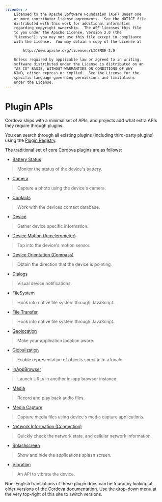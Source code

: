 ```yaml
---
license: >
    Licensed to the Apache Software Foundation (ASF) under one
    or more contributor license agreements.  See the NOTICE file
    distributed with this work for additional information
    regarding copyright ownership.  The ASF licenses this file
    to you under the Apache License, Version 2.0 (the
    "License"); you may not use this file except in compliance
    with the License.  You may obtain a copy of the License at

        http://www.apache.org/licenses/LICENSE-2.0

    Unless required by applicable law or agreed to in writing,
    software distributed under the License is distributed on an
    "AS IS" BASIS, WITHOUT WARRANTIES OR CONDITIONS OF ANY
    KIND, either express or implied.  See the License for the
    specific language governing permissions and limitations
    under the License.
---
```


# Plugin APIs

Cordova ships with a minimal set of APIs, and projects add what extra APIs they require through plugins.

You can search through all existing plugins (including third-party plugins) using the [Plugin Registry](http://plugins.cordova.io/).

The traditional set of core Cordova plugins are as follows:

- [Battery Status](https://github.com/apache/cordova-plugin-battery-status/blob/master/README.md)
> Monitor the status of the device's battery.

- [Camera](https://github.com/apache/cordova-plugin-camera/blob/master/README.md)
> Capture a photo using the device's camera.

- [Contacts](https://github.com/apache/cordova-plugin-contacts/blob/master/README.md)
> Work with the devices contact database.

- [Device](https://github.com/apache/cordova-plugin-device/blob/master/README.md)
> Gather device specific information.

- [Device Motion (Accelerometer)](https://github.com/apache/cordova-plugin-device-motion/blob/master/README.md)
> Tap into the device's motion sensor.

- [Device Orientation (Compass)](https://github.com/apache/cordova-plugin-device-orientation/blob/master/README.md)
> Obtain the direction that the device is pointing.

- [Dialogs](https://github.com/apache/cordova-plugin-dialogs/blob/master/README.md)
> Visual device notifications.

- [FileSystem](https://github.com/apache/cordova-plugin-file/blob/master/README.md)
> Hook into native file system through JavaScript.

- [File Transfer](https://github.com/apache/cordova-plugin-file-transfer/blob/master/README.md)
> Hook into native file system through JavaScript.

- [Geolocation](https://github.com/apache/cordova-plugin-geolocation/blob/master/README.md)
> Make your application location aware.

- [Globalization](https://github.com/apache/cordova-plugin-globalization/blob/master/README.md)
> Enable representation of objects specific to a locale.

- [InAppBrowser](https://github.com/apache/cordova-plugin-inappbrowser/blob/master/README.md)
> Launch URLs in another in-app browser instance.

- [Media](https://github.com/apache/cordova-plugin-media/blob/master/README.md)
> Record and play back audio files.

- [Media Capture](https://github.com/apache/cordova-plugin-media-capture/blob/master/README.md)
> Capture media files using device's media capture applications.

- [Network Information (Connection)](https://github.com/apache/cordova-plugin-network-information/blob/master/README.md)
> Quickly check the network state, and cellular network information.

- [Splashscreen](https://github.com/apache/cordova-plugin-splashscreen/blob/master/README.md)
> Show and hide the applications splash screen.

- [Vibration](https://github.com/apache/cordova-plugin-vibration/blob/master/README.md)
> An API to vibrate the device.

Non-English translations of these plugin docs can be found by looking at older versions of the Cordova documentation. Use the drop-down menu at the very top-right of this site to switch versions.

